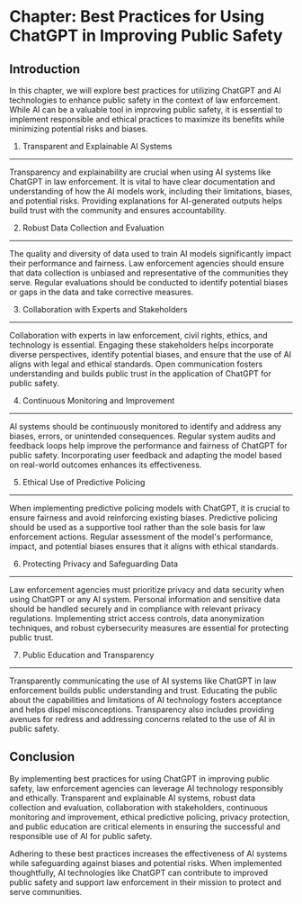Chapter: Best Practices for Using ChatGPT in Improving Public Safety
====================================================================

Introduction
------------

In this chapter, we will explore best practices for utilizing ChatGPT and AI technologies to enhance public safety in the context of law enforcement. While AI can be a valuable tool in improving public safety, it is essential to implement responsible and ethical practices to maximize its benefits while minimizing potential risks and biases.

1. Transparent and Explainable AI Systems
-----------------------------------------

Transparency and explainability are crucial when using AI systems like ChatGPT in law enforcement. It is vital to have clear documentation and understanding of how the AI models work, including their limitations, biases, and potential risks. Providing explanations for AI-generated outputs helps build trust with the community and ensures accountability.

2. Robust Data Collection and Evaluation
----------------------------------------

The quality and diversity of data used to train AI models significantly impact their performance and fairness. Law enforcement agencies should ensure that data collection is unbiased and representative of the communities they serve. Regular evaluations should be conducted to identify potential biases or gaps in the data and take corrective measures.

3. Collaboration with Experts and Stakeholders
----------------------------------------------

Collaboration with experts in law enforcement, civil rights, ethics, and technology is essential. Engaging these stakeholders helps incorporate diverse perspectives, identify potential biases, and ensure that the use of AI aligns with legal and ethical standards. Open communication fosters understanding and builds public trust in the application of ChatGPT for public safety.

4. Continuous Monitoring and Improvement
----------------------------------------

AI systems should be continuously monitored to identify and address any biases, errors, or unintended consequences. Regular system audits and feedback loops help improve the performance and fairness of ChatGPT for public safety. Incorporating user feedback and adapting the model based on real-world outcomes enhances its effectiveness.

5. Ethical Use of Predictive Policing
-------------------------------------

When implementing predictive policing models with ChatGPT, it is crucial to ensure fairness and avoid reinforcing existing biases. Predictive policing should be used as a supportive tool rather than the sole basis for law enforcement actions. Regular assessment of the model's performance, impact, and potential biases ensures that it aligns with ethical standards.

6. Protecting Privacy and Safeguarding Data
-------------------------------------------

Law enforcement agencies must prioritize privacy and data security when using ChatGPT or any AI system. Personal information and sensitive data should be handled securely and in compliance with relevant privacy regulations. Implementing strict access controls, data anonymization techniques, and robust cybersecurity measures are essential for protecting public trust.

7. Public Education and Transparency
------------------------------------

Transparently communicating the use of AI systems like ChatGPT in law enforcement builds public understanding and trust. Educating the public about the capabilities and limitations of AI technology fosters acceptance and helps dispel misconceptions. Transparency also includes providing avenues for redress and addressing concerns related to the use of AI in public safety.

Conclusion
----------

By implementing best practices for using ChatGPT in improving public safety, law enforcement agencies can leverage AI technology responsibly and ethically. Transparent and explainable AI systems, robust data collection and evaluation, collaboration with stakeholders, continuous monitoring and improvement, ethical predictive policing, privacy protection, and public education are critical elements in ensuring the successful and responsible use of AI for public safety.

Adhering to these best practices increases the effectiveness of AI systems while safeguarding against biases and potential risks. When implemented thoughtfully, AI technologies like ChatGPT can contribute to improved public safety and support law enforcement in their mission to protect and serve communities.
